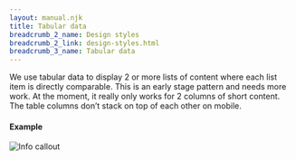 ```yaml
---
layout: manual.njk
title: Tabular data
breadcrumb_2_name: Design styles
breadcrumb_2_link: design-styles.html
breadcrumb_3_name: Tabular data
---
```

We use tabular data to display 2 or more lists of content where each list item is directly comparable.
This is an early stage pattern and needs more work. At the moment, it really only works for 2 columns of short content.
The table columns don’t stack on top of each other on mobile.

#### Example
<div class="example">
  <img src="../assets/units/table.png " alt="Info callout">
</div>  
